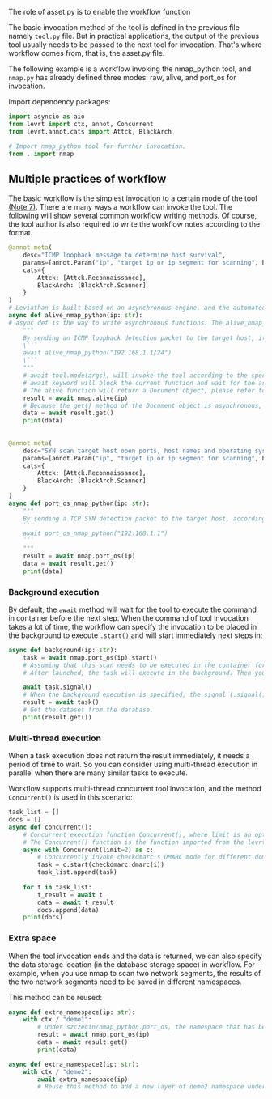 

The role of asset.py is to enable the workflow function

The basic invocation method of the tool is defined in the previous file namely `tool.py`  file. But in practical applications, the output of the previous tool usually needs to be passed to the next tool for invocation. That's where workflow comes from, that is, the asset.py file.


The following example is a workflow invoking the nmap_python tool, and `nmap.py` has already defined three modes: raw, alive, and port_os for invocation.

Import dependency packages:

```python
import asyncio as aio
from levrt import ctx, annot, Concurrent
from levrt.annot.cats import Attck, BlackArch

# Import nmap_python tool for further invocation.
from . import nmap
```

## Multiple practices of workflow

The basic workflow is the simplest invocation to a certain mode of the tool [(Note 7)](https://github.com/talentsec/lev_doc/blob/main/14.%20FAQ-en.md#what-is-workflow-whats-the-meaning-of-writing-a-workflow). There are many ways a workflow can invoke the tool. The following will show several common workflow writing methods. Of course, the tool author is also required to write the workflow notes according to the format.

````python
@annot.meta(
    desc="ICMP loopback message to determine host survival",
    params=[annot.Param("ip", "target ip or ip segment for scanning", holder="192.168.1.1/24")],
    cats={
        Attck: [Attck.Reconnaissance],
        BlackArch: [BlackArch.Scanner]
    }
)
# Leviathan is built based on an asynchronous engine, and the automated progress system also depends on the asynchronous protocol, so you need to use python asynchronous programming.
async def alive_nmap_python(ip: str):
# async def is the way to write asynchronous functions. The alive_nmap_python method specifies that the string parameter ip needs to be passed in for the alive mode.
    """
    By sending an ICMP loopback detection packet to the target host, it is judged whether the host is alive or not according to the discard situation of the response packet, the response time, the response content, the banner information and the match of the specific service keyword.
	\```
    await alive_nmap_python("192.168.1.1/24")
    \```
    """
    # await tool.mode(args), will invoke the tool according to the specified mode, will wait for the end of the tool execution, and will save the obtained result to mongodb firstly. The result will get a data set of mongodb, namely levrt. Document object.
    # await keyword will block the current function and wait for the asynchronous function alive() to finish executing and return the result before execution starts. For details, please refer to python asynchronous programming.
    # The alive function will return a Document object, please refer to the API documentation for details.
    result = await nmap.alive(ip)
    # Because the get() method of the Document object is asynchronous, you need to await again. Using the .get() method, you can obtain data from the result dataset.
    data = await result.get()
    print(data)
    
    
@annot.meta(
    desc="SYN scan target host open ports, host names and operating systems",
    params=[annot.Param("ip", "target ip or ip segment for scanning", holder="192.168.1.1/24")],
    cats={
        Attck: [Attck.Reconnaissance],
        BlackArch: [BlackArch.Scanner]
    }
)
async def port_os_nmap_python(ip: str):
    """
    By sending a TCP SYN detection packet to the target host, according to the discard situation of the response packet, response time, response content, banner information and specific service keyword matching, identify the open ports, host names and related services and operating systems of the target host information.
    ```
    await port_os_nmap_python("192.168.1.1")
    ```
    """
    result = await nmap.port_os(ip)
    data = await result.get()
    print(data)
````



### Background execution

By default, the `await` method will wait for the tool to execute the command in container before the next step. When the command of tool invocation takes a lot of time, the workflow can specify the invocation to be placed in the background to execute `.start()` and will start immediately next steps in:

```python
async def background(ip: str):
    task = await nmap.port_os(ip).start()
    # Assuming that this scan needs to be executed in the container for a long time, it can be executed in the background. The signal() method will block the code and wait for the task to execute successfully before returning
    # After launched, the task will execute in the background. Then you can continue to launch other tasks, block them when needed, and wait for execution results

    await task.signal()
    # When the background execution is specified, the signal (.signal()) can be passed in the tool execution, such as immediately interrupting the execution of the tool in the container, etc.
    result = await task()
    # Get the dataset from the database.
    print(result.get())
```



### Multi-thread execution

When a task execution does not return the result immediately, it needs a period of time to wait. So you can consider using multi-thread execution in parallel when there are many similar tasks to execute.

Workflow supports multi-thread concurrent tool invocation, and the method `Concurrent()` is used in this scenario:

```python
task_list = []
docs = []
async def concurrent():
    # Concurrent execution function Concurrent(), where limit is an optional parameter used to limit the number of tasks to be executed concurrently, the default is no limitation.
    # The Concurrent() function is the function imported from the levrt package above.
    async with Concurrent(limit=2) as c:
        # Concurrently invoke checkdmarc's DMARC mode for different domain names.
        task = c.start(checkdmarc.dmarc(i))
        task_list.append(task)
    
    for t in task_list:
        t_result = await t
        data = await t_result
        docs.append(data)
    print(docs)
```



### Extra space

When the tool invocation ends and the data is returned, we can also specify the data storage location (in the database storage space) in workflow. For example, when you use nmap to scan two network segments, the results of the two network segments need to be saved in different namespaces.

This method can be reused:

```python
async def extra_namespace(ip: str):
    with ctx / "demo1":
        # Under szczecin/nmap_python.port_os, the namespace that has been specified by our tool Cr() function, create another demo1 space.
        result = await nmap.port_os(ip)
        data = await result.get()
        print(data)

async def extra_namespace2(ip: str):
    with ctx / "demo2":
        await extra_namespace(ip)
        # Reuse this method to add a new layer of demo2 namespace under the demo1 namespace which is added by using the method above.
```
